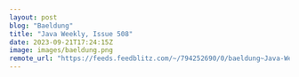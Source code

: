 ```yaml
---
layout: post
blog: "Baeldung"
title: "Java Weekly, Issue 508"
date: 2023-09-21T17:24:15Z
image: images/baeldung.png
remote_url: "https://feeds.feedblitz.com/~/794252690/0/baeldung~Java-Weekly-Issue"
---
```


